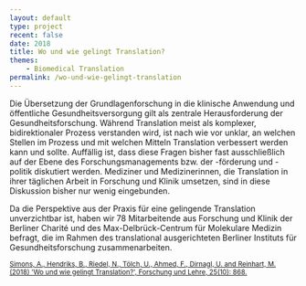 ```yaml
---
layout: default
type: project
recent: false
date: 2018
title: Wo und wie gelingt Translation?
themes: 
    - Biomedical Translation
permalink: /wo-und-wie-gelingt-translation
---
```


Die Übersetzung der Grundlagenforschung in die klinische Anwendung und öffentliche Gesundheitsversorgung gilt als zentrale Herausforderung der Gesundheitsforschung. Während Translation meist als komplexer, bidirektionaler Prozess verstanden wird, ist nach wie vor unklar, an welchen Stellen im Prozess und mit welchen Mitteln Translation verbessert werden kann und sollte. Auffällig ist, dass diese Fragen bisher fast ausschließlich auf der Ebene des Forschungsmanagements bzw. der -förderung und -politik diskutiert werden. Mediziner und Medizinerinnen, die Translation in ihrer täglichen Arbeit in Forschung und Klinik umsetzen, sind in diese Diskussion bisher nur wenig eingebunden.

Da die Perspektive aus der Praxis für eine gelingende Translation unverzichtbar ist, haben wir 78 Mitarbeitende aus Forschung und Klinik der Berliner Charité und des Max-Delbrück-Centrum für Molekulare Medizin befragt, die im Rahmen des translational ausgerichteten Berliner Instituts für Gesundheitsforschung zusammenarbeiten.

<small>
    <a href="https://www.bihealth.org/fileadmin/artikel/nachrichten/dateien/%E2%80%9EWo_und_wie_gelingt_Translation__Perspektiven_aus_der_Praxis%E2%80%9C_in_der_Zeitschrift_Forschung___Lehre.pdf">
        Simons, A., Hendriks, B., Riedel, N., Tölch, U., Ahmed, F., Dirnagl, U. and Reinhart, M. (2018) 'Wo und wie gelingt Translation?', Forschung und Lehre, 25(10): 868.
    </a>
</small>
